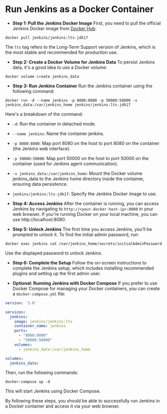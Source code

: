 # Run Jenkins as a Docker Container

- **Step 1: Pull the Jenkins Docker Image**
First, you need to pull the official Jenkins Docker image from [Docker Hub](https://hub.docker.com/r/jenkins/jenkins):

```
docker pull jenkins/jenkins:lts-jdk17
```
The `lts` tag refers to the Long-Term Support version of Jenkins, which is the most stable and recommended for production use.

- **Step 2: Create a Docker Volume for Jenkins Data**
To persist Jenkins data, it's a good idea to use a Docker volume:

```
docker volume create jenkins_data
```

- **Step 3: Run Jenkins Container**
Run the Jenkins container using the following command:

```
docker run -d --name jenkins -p 8080:8080 -p 50000:50000 -v jenkins_data:/var/jenkins_home jenkins/jenkins:lts-jdk17
```
Here's a breakdown of the command:

- `-d`: Run the container in detached mode.
- `--name jenkins`: Name the container jenkins.
- `-p 8080:8080`: Map port 8080 on the host to port 8080 on the container (the Jenkins web interface).
- `-p 50000:50000`: Map port 50000 on the host to port 50000 on the container (used for Jenkins agent communication).
- `-v jenkins_data:/var/jenkins_home`: Mount the Docker volume jenkins_data to the Jenkins home directory inside the container, ensuring data persistence.
- `jenkins/jenkins:lts-jdk17`: Specify the Jenkins Docker image to use.

- **Step 4: Access Jenkins**
After the container is running, you can access Jenkins by navigating to `http://<your-docker-host-ip>:8080` in your web browser. If you're running Docker on your local machine, you can use http://localhost:8080.

- **Step 5: Unlock Jenkins**
The first time you access Jenkins, you'll be prompted to unlock it. To find the initial admin password, run:

```
docker exec jenkins cat /var/jenkins_home/secrets/initialAdminPassword
```
Use the displayed password to unlock Jenkins.

- **Step 6: Complete the Setup**
Follow the on-screen instructions to complete the Jenkins setup, which includes installing recommended plugins and setting up the first admin user.

- **Optional: Running Jenkins with Docker Compose**
If you prefer to use Docker Compose for managing your Docker containers, you can create a `docker-compose.yml` file:

```yaml
version: '3.8'

services:
  jenkins:
    image: jenkins/jenkins:lts
    container_name: jenkins
    ports:
      - "8080:8080"
      - "50000:50000"
    volumes:
      - jenkins_data:/var/jenkins_home

volumes:
  jenkins_data:
```

Then, run the following commands:

```
docker-compose up -d
```
This will start Jenkins using Docker Compose.

By following these steps, you should be able to successfully run Jenkins in a Docker container and access it via your web browser.

